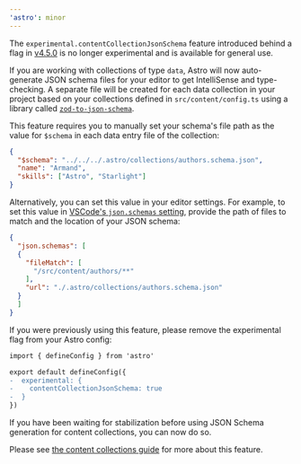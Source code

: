 ```yaml
---
'astro': minor
---
```


The `experimental.contentCollectionJsonSchema` feature introduced behind a flag in [v4.5.0](https://github.com/withastro/astro/blob/main/packages/astro/CHANGELOG.md#450) is no longer experimental and is available for general use.

If you are working with collections of type `data`, Astro will now auto-generate JSON schema files for your editor to get IntelliSense and type-checking. A separate file will be created for each data collection in your project based on your collections defined in `src/content/config.ts` using a library called [`zod-to-json-schema`](https://github.com/StefanTerdell/zod-to-json-schema).

This feature requires you to manually set your schema's file path as the value for `$schema` in each data entry file of the collection:

```json title="src/content/authors/armand.json" ins={2}
{
  "$schema": "../../../.astro/collections/authors.schema.json",
  "name": "Armand",
  "skills": ["Astro", "Starlight"]
}
```

Alternatively, you can set this value in your editor settings. For example, to set this value in [VSCode's `json.schemas` setting](https://code.visualstudio.com/docs/languages/json#_json-schemas-and-settings), provide the path of files to match and the location of your JSON schema:

```json
{
  "json.schemas": [
  {
    "fileMatch": [
      "/src/content/authors/**"
    ],
    "url": "./.astro/collections/authors.schema.json"
  }
  ]
}
```

If you were previously using this feature, please remove the experimental flag from your Astro config:

```diff
import { defineConfig } from 'astro'

export default defineConfig({
-  experimental: {
-    contentCollectionJsonSchema: true
-  }
})
```

If you have been waiting for stabilization before using JSON Schema generation for content collections, you can now do so.

Please see [the content collections guide](https://docs.astro.build/en/guides/content-collections/#enabling-json-schema-generation) for more about this feature.
